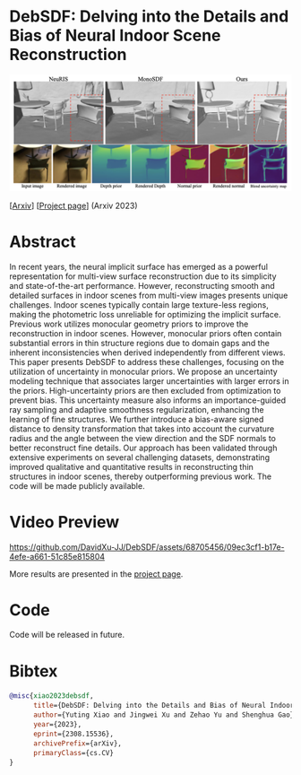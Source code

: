 
# DebSDF: Delving into the Details and Bias of Neural Indoor Scene Reconstruction

![image](./media/teaser.png)

[[Arxiv](https://arxiv.org/abs/2308.15536)] [[Project page](https://davidxu-jj.github.io/pubs/DebSDF/)] (Arxiv 2023)


# Abstract

In recent years, the neural implicit surface has emerged as a powerful representation for multi-view surface reconstruction due to its simplicity and state-of-the-art performance. However, reconstructing smooth and detailed surfaces in indoor scenes from multi-view images presents unique challenges. Indoor scenes typically contain large texture-less regions, making the photometric loss unreliable for optimizing the implicit surface. Previous work utilizes monocular geometry priors to improve the reconstruction in indoor scenes. However, monocular priors often contain substantial errors in thin structure regions due to domain gaps and the inherent inconsistencies when derived independently from different views. This paper presents DebSDF to address these challenges, focusing on the utilization of uncertainty in monocular priors. We propose an uncertainty modeling technique that associates larger uncertainties with larger errors in the priors. High-uncertainty priors are then excluded from optimization to prevent bias. This uncertainty measure also informs an importance-guided ray sampling and adaptive smoothness regularization, enhancing the learning of fine structures. We further introduce a bias-aware signed distance to density transformation that takes into account the curvature radius and the angle between the view direction and the SDF normals to better reconstruct fine details. Our approach has been validated through extensive experiments on several challenging datasets, demonstrating improved qualitative and quantitative results in reconstructing thin structures in indoor scenes, thereby outperforming previous work. The code will be made publicly available.

# Video Preview

https://github.com/DavidXu-JJ/DebSDF/assets/68705456/09ec3cf1-b17e-4efe-a661-51c85e815804

More results are presented in the [project page](https://davidxu-jj.github.io/pubs/DebSDF/).

# Code

Code will be released in future.

# Bibtex
```bibtex
@misc{xiao2023debsdf,
      title={DebSDF: Delving into the Details and Bias of Neural Indoor Scene Reconstruction}, 
      author={Yuting Xiao and Jingwei Xu and Zehao Yu and Shenghua Gao},
      year={2023},
      eprint={2308.15536},
      archivePrefix={arXiv},
      primaryClass={cs.CV}
}
```
